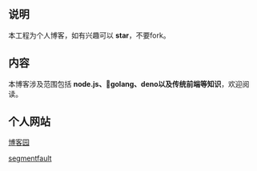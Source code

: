 ## 说明

本工程为个人博客，如有兴趣可以 **star**，不要fork。

## 内容

本博客涉及范围包括 **node.js、golang、deno以及传统前端等知识**，欢迎阅读。

## 个人网站

[博客园](http://www.cnblogs.com/accordion/)

[segmentfault](https://segmentfault.com/blog/yuxiu)